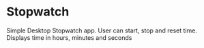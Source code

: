 # Stopwatch

Simple Desktop Stopwatch app. User can start, stop and reset time. Displays time in hours, minutes and seconds
